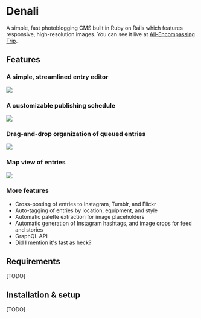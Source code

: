 # Denali

A simple, fast photoblogging CMS built in Ruby on Rails which features responsive, high-resolution images. You can see it live at [All-Encompassing Trip](http://www.allencompassingtrip.com).

## Features

### A simple, streamlined entry editor

![](https://i.imgur.com/N42IOxI.png)

### A customizable publishing schedule

![](https://i.imgur.com/ax4Bs8X.png)

### Drag-and-drop organization of queued entries

![](https://i.imgur.com/lSiV4Ro.png)

### Map view of entries

![](https://i.imgur.com/enMdop1.png)

### More features

* Cross-posting of entries to Instagram, Tumblr, and Flickr
* Auto-tagging of entries by location, equipment, and style
* Automatic palette extraction for image placeholders
* Automatic generation of Instagram hashtags, and image crops for feed and stories
* GraphQL API
* Did I mention it's fast as heck?

## Requirements

[TODO]

## Installation & setup

[TODO]
